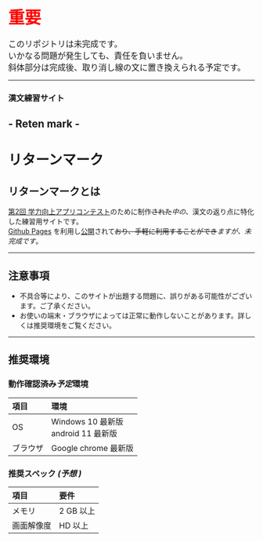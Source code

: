 # <big><font color="#ff0000">重要</font>
このリポジトリは未完成です。  
いかなる問題が発生しても、責任を負いません。  
斜体部分は完成後、取り消し線の文に置き換えられる予定です。</big>

---

### 漢文練習サイト
## - Reten mark -
# リターンマーク

## リターンマークとは
[第2回 学力向上アプリコンテスト](https://www.gakuryokuup.com/)のために制作~~された~~*中の*、漢文の返り点に特化した練習用サイトです。  
[Github Pages](https://docs.github.com/ja/pages/getting-started-with-github-pages/about-github-pages) を利用し[公開](https://kohsuke256.github.io/return-mark/)されて~~おり、手軽に利用することができ~~*ますが、未完成です*。

---

## 注意事項
- 不具合等により、このサイトが出題する問題に、誤りがある可能性がございます。ご了承ください。
- お使いの端末・ブラウザによっては正常に動作しないことがあります。詳しくは推奨環境をご覧ください。

---

## 推奨環境

### 動作確認~~済み~~*予定*環境
項目|環境
:--|:--
OS|Windows 10 最新版<br>android 11 最新版
ブラウザ|Google chrome 最新版
### 推奨スペック *\(予想 \)*
項目|要件
:--|:--
メモリ|2 GB 以上
画面解像度|HD 以上